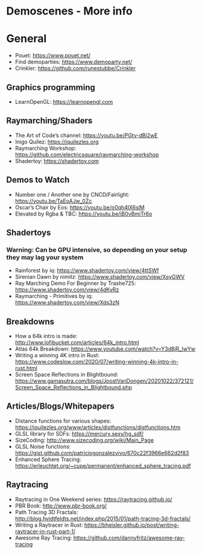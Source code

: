 # Demoscenes - More info
# General
- Pouet: https://www.pouet.net/
- Find demoparties: https://www.demoparty.net/
- Crinkler: https://github.com/runestubbe/Crinkler

## Graphics programming
- LearnOpenGL: https://learnopengl.com 

## Raymarching/Shaders
- The Art of Code’s channel: https://youtu.be/PGtv-dBi2wE
- Inigo Quilez: https://iquilezles.org
- Raymarching Workshop: https://github.com/electricsquare/raymarching-workshop
- Shadertoy: https://shadertoy.com 

## Demos to Watch
- Number one / Another one by CNCD/Fairlight: https://youtu.be/TaEoAJw_0Zc 
- Oscar’s Chair by Eos: https://youtu.be/o0qh4lX6slM
- Elevated by Rgba & TBC: https://youtu.be/jB0vBmiTr6o 

## Shadertoys
### Warning: Can be GPU intensive, so depending on your setup they may lag your system
- Rainforest by iq: https://www.shadertoy.com/view/4ttSWf
- Sirenian Dawn by nimitz: https://www.shadertoy.com/view/XsyGWV
- Ray Marching Demo For Beginner by Trashe725: https://www.shadertoy.com/view/4dKyRz
- Raymarching - Primitives by iq: https://www.shadertoy.com/view/Xds3zN

## Breakdowns
- How a 64k intro is made: http://www.lofibucket.com/articles/64k_intro.html
- Atlas 64k Breakdown: https://www.youtube.com/watch?v=Y3d8jR_IwYw
- Writing a winning 4K intro in Rust: https://www.codeslow.com/2020/07/writing-winning-4k-intro-in-rust.html
- Screen Space Reflections in Blightbound: https://www.gamasutra.com/blogs/JoostVanDongen/20201022/372121/Screen_Space_Reflections_in_Blightbound.php

## Articles/Blogs/Whitepapers
- Distance functions for various shapes: https://iquilezles.org/www/articles/distfunctions/distfunctions.htm
- GLSL library for SDFs: https://mercury.sexy/hg_sdf/
- SizeCoding: http://www.sizecoding.org/wiki/Main_Page
- GLSL Noise functions: https://gist.github.com/patriciogonzalezvivo/670c22f3966e662d2f83
- Enhanced Sphere Tracing: https://erleuchtet.org/~cupe/permanent/enhanced_sphere_tracing.pdf

## Raytracing
- Raytracing in One Weekend series: https://raytracing.github.io/
- PBR Book: http://www.pbr-book.org/
- Path Tracing 3D Fractals: http://blog.hvidtfeldts.net/index.php/2015/01/path-tracing-3d-fractals/
- Writing a Raytracer in Rust: https://bheisler.github.io/post/writing-raytracer-in-rust-part-1/
- Awesome Ray Tracing: https://github.com/dannyfritz/awesome-ray-tracing

